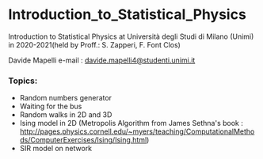 # Introduction_to_Statistical_Physics
Introduction to Statistical Physics at Università degli Studi di Milano (Unimi) in 2020-2021(held by Proff.: S. Zapperi, F. Font Clos) 


Davide Mapelli
e-mail : davide.mapelli4@studenti.unimi.it

### Topics:
 - Random numbers generator
 - Waiting for the bus
 - Random walks in 2D and 3D
 - Ising model in 2D (Metropolis Algorithm from James Sethna's book : http://pages.physics.cornell.edu/~myers/teaching/ComputationalMethods/ComputerExercises/Ising/Ising.html)
 - SIR model on network

